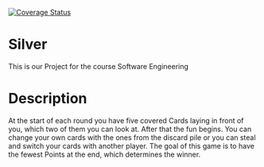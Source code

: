 [![Coverage Status](https://coveralls.io/repos/github/He161sch/Silver/badge.svg)](https://coveralls.io/github/He161sch/Silver)

# Silver
This is our Project for the course Software Engineering

# Description
At the start of each round you have five covered Cards laying in front of you, which two of them you can look at. After that the fun begins. You can change your own cards with the ones from the discard pile or you can steal and switch your cards with another player. 
The goal of this game is to have the fewest Points at the end, which determines the winner.

